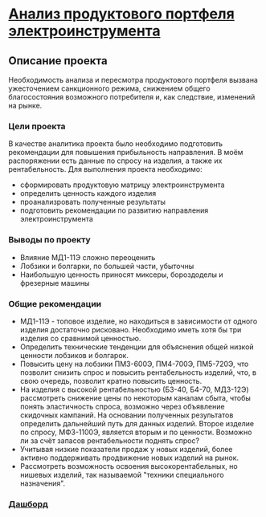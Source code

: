 # [Анализ продуктового портфеля электроинструмента](ABC.ipynb)

## Описание проекта
Необходимость анализа и пересмотра продуктового портфеля вызвана ужесточением санкционного режима, снижением общего благосостояния возможного потребителя и, как следствие, изменений на рынке.

### Цели проекта
В качестве аналитика проекта было необходимо подготовить рекомендации для повышения прибыльность направления.
В моём распоряжении есть данные по спросу на изделия, а также их рентабельность.
Для выполнения проекта необходимо:
* сформировать продуктовую матрицу электроинструмента
* определить ценность каждого изделия
* проанализровать полученные результаты
* подготовить рекомендации по развитию направления электроинструмента

### Выводы по проекту
* Влияние МД1-11Э сложно переоценить
* Лобзики и болгарки, по большей части, убыточны
* Наибольшую ценность приносят миксеры, бороздоделы и фрезерные машины

### Общие рекомендации
* МД1-11Э - топовое изделие, но находиться в зависимости от одного изделия достаточно рисковано. Необходимо иметь хотя бы три изделия со сравнимой ценностью.
* Определить технические тенденции для объяснения общей низкой ценности лобзиков и болгарок.
* Повысить цену на лобзики ПМ3-600Э, ПМ4-700Э, ПМ5-720Э, что позволит снизить спрос и повысить рентабельность изделий, что, в свою очередь, позволит кратно повысить ценность.
* На изделия с высокой рентабельностью (Б3-40, Б4-70, МД3-12Э) рассмотреть снижение цены по некоторым каналам сбыта, чтобы понять эластичность спроса, возможно через объявление скидочных кампаний. На основании полученных результатов определить дальнейший путь для данных изделий. Второе изделие по спросу, МФ3-1100Э, является вторым и по ценности. Возможно ли за счёт запасов рентабельности поднять спрос?
* Учитывая низкие показатели продаж у новых изделий, более активно поддерживать продвижение новых изделий на рынок. 
* Рассмотреть возможность освоения высокорентабельных, но нишевых изделий, так называемой "техники специального назначения".

### [Дашборд](https://public.tableau.com/app/profile/gennadiy.iovchenko/viz/tool_product_matrix/sheet2?publish=yes)
